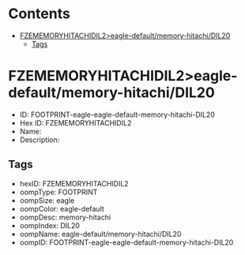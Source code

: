 



Contents
========

* [FZEMEMORYHITACHIDIL2>eagle-default/memory-hitachi/DIL20](#fzememoryhitachidil2eagle-defaultmemory-hitachidil20)
	* [Tags](#tags)

# FZEMEMORYHITACHIDIL2>eagle-default/memory-hitachi/DIL20

- ID: FOOTPRINT-eagle-eagle-default-memory-hitachi-DIL20
- Hex ID: FZEMEMORYHITACHIDIL2
- Name: 
- Description: 

## Tags

- hexID: FZEMEMORYHITACHIDIL2
- oompType: FOOTPRINT
- oompSize: eagle
- oompColor: eagle-default
- oompDesc: memory-hitachi
- oompIndex: DIL20
- oompName: eagle-default/memory-hitachi/DIL20
- oompID: FOOTPRINT-eagle-eagle-default-memory-hitachi-DIL20
